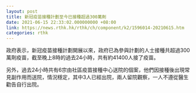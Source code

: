 ```yaml
---
layout: post
title: 新冠疫苗接種計劃至今已接種超過300萬劑
date: 2021-06-15 22:33:02.000000000 +08:00
link: https://news.rthk.hk/rthk/ch/component/k2/1596014-20210615.htm
categories: rthk
---
```


政府表示，新冠疫苗接種計劃開展以來，政府已為參與計劃的人士接種共超過300萬劑疫苗，截至晚上8時的過去24小時，共有約41400人接了疫苗。

另外，過去24小時共有6宗由社區疫苗接種中心送院的個案，他們因接種後出現常見副作用而送院，情況穩定，其中3人已經出院，兩人留院觀察，一人不遵從醫生勸告自行出院。
